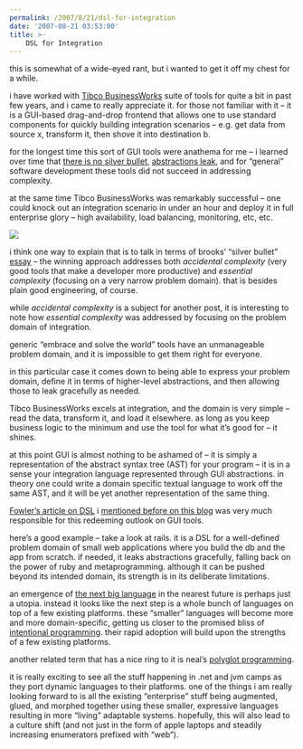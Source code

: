 ```yaml
---
permalink: /2007/8/21/dsl-for-integration
date: '2007-08-21 03:53:00'
title: >-
    DSL for Integration
---
```


this is somewhat of a wide-eyed rant, but i wanted to get it off my
chest for a while.

i have worked with [Tibco
BusinessWorks](http://www.tibco.com/software/application_integration/businessworks/default.jsp)
suite of tools for quite a bit in past few years, and i came to really
appreciate it. for those not familiar with it – it is a <span
class="caps">GUI</span>-based drag-and-drop frontend that allows one to
use standard components for quickly building integration scenarios –
e.g. get data from source x, transform it, then shove it into
destination b.

for the longest time this sort of <span class="caps">GUI</span> tools
were anathema for me – i learned over time that [there is no silver
bullet](http://tinyurl.com/2ke648), [abstractions
leak](http://www.joelonsoftware.com/articles/LeakyAbstractions.html),
and for “general” software development these tools did not succeed in
addressing complexity.

at the same time Tibco BusinessWorks was remarkably successful – one
could knock out an integration scenario in under an hour and deploy it
in full enterprise glory – high availability, load balancing,
monitoring, etc, etc.

<img src="/assets/2007/8/27/toy_car.jpg" data-align="right" data-hspace="10" />

i think one way to explain that is to talk in terms of brooks’ “silver
bullet” [essay](http://tinyurl.com/2ke648) – the winning approach
addresses both *accidental complexity* (very good tools that make a
developer more productive) and *essential complexity* (focusing on a
very narrow problem domain). that is besides plain good engineering, of
course.

while *accidental complexity* is a subject for another post, it is
interesting to note how *essential complexity* was addressed by focusing
on the problem domain of integration.

generic “embrace and solve the world” tools have an unmanageable problem
domain, and it is impossible to get them right for everyone.

in this particular case it comes down to being able to express your
problem domain, define it in terms of higher-level abstractions, and
then allowing those to leak gracefully as needed.

Tibco BusinessWorks excels at integration, and the domain is very simple
– read the data, transform it, and load it elsewhere. as long as you
keep business logic to the minimum and use the tool for what it’s good
for – it shines.

at this point <span class="caps">GUI</span> is almost nothing to be
ashamed of – it is simply a representation of the abstract syntax tree
(AST) for your program – it is in a sense your integration language
represented through <span class="caps">GUI</span> abstractions. in
theory one could write a domain specific textual language to work off
the same <span class="caps">AST</span>, and it will be yet another
representation of the same thing.

[Fowler’s article on <span
class="caps">DSL</span>](http://martinfowler.com/articles/languageWorkbench.html)
i [mentioned before on this
blog](/2006/5/24/no-fluff-just-stuff-day-one-the-keynote) was very much
responsible for this redeeming outlook on <span class="caps">GUI</span>
tools.

here’s a good example – take a look at rails. it is a <span
class="caps">DSL</span> for a well-defined problem domain of small web
applications where you build the db and the app from scratch. if needed,
it leaks abstractions gracefully, falling back on the power of ruby and
metaprogramming. although it can be pushed beyond its intended domain,
its strength is in its deliberate limitations.

an emergence of [the next big
language](http://steve-yegge.blogspot.com/2007/02/next-big-language.html)
in the nearest future is perhaps just a utopia. instead it looks like
the next step is a whole bunch of languages on top of a few existing
platforms. these “smaller” languages will become more and more
domain-specific, getting us closer to the promised bliss of [intentional
programming](http://en.wikipedia.org/wiki/Intentional_programming).
their rapid adoption will build upon the strengths of a few existing
platforms.

another related term that has a nice ring to it is neal’s [polyglot
programming](http://memeagora.blogspot.com/2006/12/polyglot-programming.html).

it is really exciting to see all the stuff happening in .net and jvm
camps as they port dynamic languages to their platforms. one of the
things i am really looking forward to is all the existing “enterprise”
stuff being augmented, glued, and morphed together using these smaller,
expressive languages resulting in more “living” adaptable systems.
hopefully, this will also lead to a culture shift (and not just in the
form of apple laptops and steadily increasing enumerators prefixed with
“web”).

